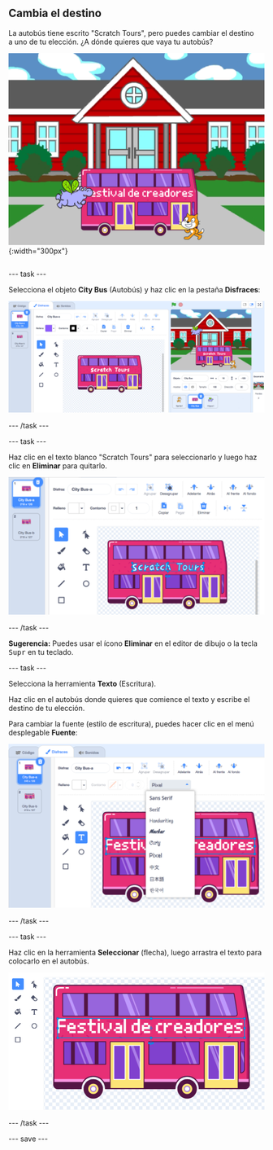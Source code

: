## Cambia el destino

<div style="display: flex; flex-wrap: wrap">
<div style="flex-basis: 200px; flex-grow: 1; margin-right: 15px;">
La autobús tiene escrito "Scratch Tours", pero puedes cambiar el destino a uno de tu elección. ¿A dónde quieres que vaya tu autobús?  
</div>
<div>

![El autobús con el texto "Festival de creadores".](Images/maker-bus.png){:width="300px"}

</div>
</div>

--- task ---

Selecciona el objeto **City Bus** (Autobús) y haz clic en la pestaña **Disfraces**:

![El disfraz en el Editor de dibujo.](images/costumes-bus-sprite-highlighted.png)

--- /task ---

--- task ---

Haz clic en el texto blanco "Scratch Tours" para seleccionarlo y luego haz clic en **Eliminar** para quitarlo.

![](images/bus-delete-text.png)

--- /task ---

**Sugerencia:** Puedes usar el ícono **Eliminar** en el editor de dibujo o la tecla <kbd>Supr</kbd> en tu teclado.

--- task ---

Selecciona la herramienta **Texto** (Escritura).

Haz clic en el autobús donde quieres que comience el texto y escribe el destino de tu elección.

Para cambiar la fuente (estilo de escritura), puedes hacer clic en el menú desplegable **Fuente**:

![El menú 'Fuente' seleccionado en la parte superior central del Editor de dibujo.](images/bus-text-font.png)

--- /task ---

--- task ---

Haz clic en la herramienta **Seleccionar** (flecha), luego arrastra el texto para colocarlo en el autobús.

![](images/bus-destination-centered.png)

--- /task ---

--- save ---

